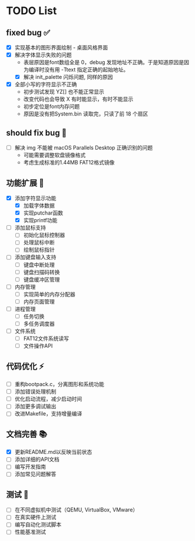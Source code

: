 # TODO List

## fixed bug ✅
- [x] 实现基本的图形界面绘制 - 桌面风格界面
- [x] 解决字体显示失败的问题
    - 表层原因是font数组全是 0，debug 发现地址不正确。于是知道原因是因为编译时没有用 -Ttext 指定正确的起始地址。
    - [x] 解决 init_palette 闪烁问题, 同样的原因
- [x] 全部小写的字符显示不正确
    - 初步测试发现 YZ[] 也不能正常显示
    - 改变代码也会导致 X 有时能显示，有时不能显示
    - 初步定位是font内存问题
    - 原因是没有把System.bin 读取完，只读了前 18 个扇区
## should fix bug 🔧
- [ ] 解决 img 不能被 macOS Parallels Desktop 正确识别的问题
  - 可能需要调整软盘镜像格式
  - 考虑生成标准的1.44MB FAT12格式镜像



## 功能扩展 🚀
- [x] 添加字符显示功能
  - [x] 加载字体数据
  - [x] 实现putchar函数
  - [x] 实现printf功能
- [ ] 添加鼠标支持
  - [ ] 初始化鼠标控制器
  - [ ] 处理鼠标中断
  - [ ] 绘制鼠标指针
- [ ] 添加键盘输入支持
  - [ ] 键盘中断处理
  - [ ] 键盘扫描码转换
  - [ ] 键盘缓冲区管理
- [ ] 内存管理
  - [ ] 实现简单的内存分配器
  - [ ] 内存页面管理
- [ ] 进程管理
  - [ ] 任务切换
  - [ ] 多任务调度器
- [ ] 文件系统
  - [ ] FAT12文件系统读写
  - [ ] 文件操作API

## 代码优化 ⚡
- [ ] 重构bootpack.c，分离图形和系统功能
- [ ] 添加错误处理机制
- [ ] 优化启动流程，减少启动时间
- [ ] 添加更多调试输出
- [ ] 改进Makefile，支持增量编译

## 文档完善 📚
- [x] 更新README.md以反映当前状态
- [ ] 添加详细的API文档
- [ ] 编写开发指南
- [ ] 添加常见问题解答

## 测试 🧪
- [ ] 在不同虚拟机中测试（QEMU, VirtualBox, VMware）
- [ ] 在真实硬件上测试
- [ ] 编写自动化测试脚本
- [ ] 性能基准测试
